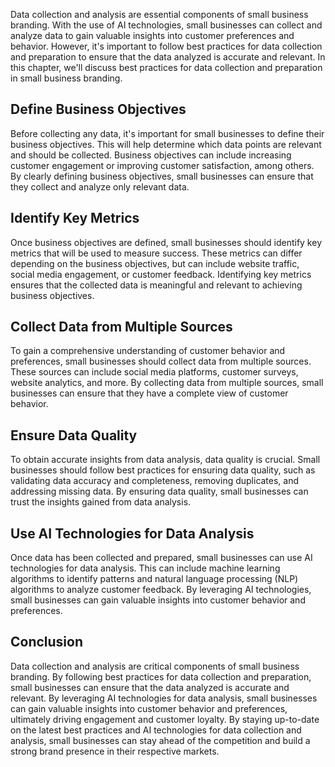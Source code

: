 

Data collection and analysis are essential components of small business branding. With the use of AI technologies, small businesses can collect and analyze data to gain valuable insights into customer preferences and behavior. However, it's important to follow best practices for data collection and preparation to ensure that the data analyzed is accurate and relevant. In this chapter, we'll discuss best practices for data collection and preparation in small business branding.

Define Business Objectives
--------------------------

Before collecting any data, it's important for small businesses to define their business objectives. This will help determine which data points are relevant and should be collected. Business objectives can include increasing customer engagement or improving customer satisfaction, among others. By clearly defining business objectives, small businesses can ensure that they collect and analyze only relevant data.

Identify Key Metrics
--------------------

Once business objectives are defined, small businesses should identify key metrics that will be used to measure success. These metrics can differ depending on the business objectives, but can include website traffic, social media engagement, or customer feedback. Identifying key metrics ensures that the collected data is meaningful and relevant to achieving business objectives.

Collect Data from Multiple Sources
----------------------------------

To gain a comprehensive understanding of customer behavior and preferences, small businesses should collect data from multiple sources. These sources can include social media platforms, customer surveys, website analytics, and more. By collecting data from multiple sources, small businesses can ensure that they have a complete view of customer behavior.

Ensure Data Quality
-------------------

To obtain accurate insights from data analysis, data quality is crucial. Small businesses should follow best practices for ensuring data quality, such as validating data accuracy and completeness, removing duplicates, and addressing missing data. By ensuring data quality, small businesses can trust the insights gained from data analysis.

Use AI Technologies for Data Analysis
-------------------------------------

Once data has been collected and prepared, small businesses can use AI technologies for data analysis. This can include machine learning algorithms to identify patterns and natural language processing (NLP) algorithms to analyze customer feedback. By leveraging AI technologies, small businesses can gain valuable insights into customer behavior and preferences.

Conclusion
----------

Data collection and analysis are critical components of small business branding. By following best practices for data collection and preparation, small businesses can ensure that the data analyzed is accurate and relevant. By leveraging AI technologies for data analysis, small businesses can gain valuable insights into customer behavior and preferences, ultimately driving engagement and customer loyalty. By staying up-to-date on the latest best practices and AI technologies for data collection and analysis, small businesses can stay ahead of the competition and build a strong brand presence in their respective markets.

